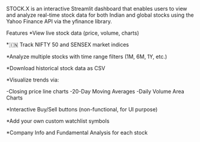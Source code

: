 STOCK.X is an interactive Streamlit dashboard that enables users to view and analyze real-time stock data for both Indian and global stocks using the Yahoo Finance API via the yfinance library.

Features
  *View live stock data (price, volume, charts)
  
  *🇮🇳 Track NIFTY 50 and SENSEX market indices
  
  *Analyze multiple stocks with time range filters (1M, 6M, 1Y, etc.)
  
  *Download historical stock data as CSV
  
  *Visualize trends via:

  -Closing price line charts
  -20-Day Moving Averages
  -Daily Volume Area Charts

  *Interactive Buy/Sell buttons (non-functional, for UI purpose)
  
  *Add your own custom watchlist symbols
  
  *Company Info and Fundamental Analysis for each stock

